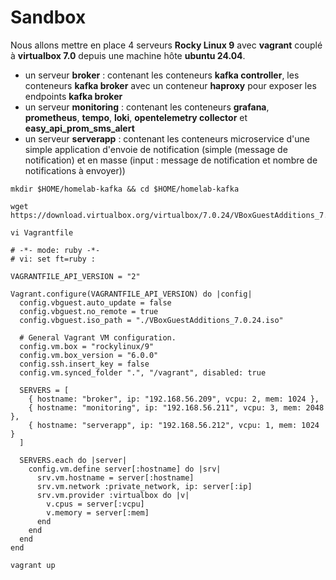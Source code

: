 # Sandbox

Nous allons mettre en place 4 serveurs **Rocky Linux 9** avec **vagrant** couplé à **virtualbox 7.0** depuis une machine hôte **ubuntu 24.04**.

- un serveur **broker** : contenant les conteneurs **kafka controller**, les conteneurs **kafka broker** avec un conteneur **haproxy** pour exposer les endpoints **kafka broker**
- un serveur **monitoring** : contenant les conteneurs **grafana**, **prometheus**, **tempo**, **loki**, **opentelemetry collector** et **easy_api_prom_sms_alert**
- un serveur **serverapp** : contenant les conteneurs microservice d'une simple application d'envoie de notification (simple (message de notification) et en masse (input : message de notification et nombre de notifications à envoyer))

```
mkdir $HOME/homelab-kafka && cd $HOME/homelab-kafka
```

```
wget https://download.virtualbox.org/virtualbox/7.0.24/VBoxGuestAdditions_7.0.24.iso
```

```
vi Vagrantfile
```


```
# -*- mode: ruby -*-
# vi: set ft=ruby :

VAGRANTFILE_API_VERSION = "2"

Vagrant.configure(VAGRANTFILE_API_VERSION) do |config|
  config.vbguest.auto_update = false
  config.vbguest.no_remote = true
  config.vbguest.iso_path = "./VBoxGuestAdditions_7.0.24.iso"

  # General Vagrant VM configuration.
  config.vm.box = "rockylinux/9"
  config.vm.box_version = "6.0.0"
  config.ssh.insert_key = false
  config.vm.synced_folder ".", "/vagrant", disabled: true
  
  SERVERS = [
    { hostname: "broker", ip: "192.168.56.209", vcpu: 2, mem: 1024 },
    { hostname: "monitoring", ip: "192.168.56.211", vcpu: 3, mem: 2048 },
    { hostname: "serverapp", ip: "192.168.56.212", vcpu: 1, mem: 1024 }
  ]

  SERVERS.each do |server|
    config.vm.define server[:hostname] do |srv|
      srv.vm.hostname = server[:hostname]
      srv.vm.network :private_network, ip: server[:ip]
      srv.vm.provider :virtualbox do |v|
        v.cpus = server[:vcpu]
        v.memory = server[:mem]
      end
    end
  end
end
```

```
vagrant up
```